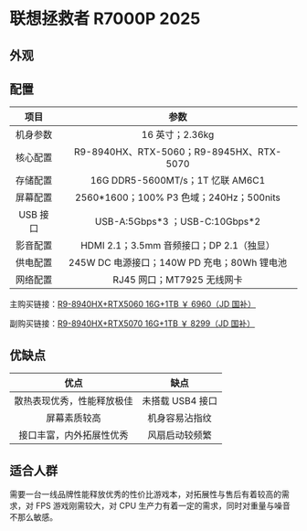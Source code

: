 # 联想拯救者 R7000P 2025

## 外观

## 配置

|   项目   |                    参数                     |
| :------: | :-----------------------------------------: |
| 机身参数 |               16 英寸；2.36kg               |
| 核心配置 |  R9-8940HX、RTX-5060；R9-8945HX、RTX-5070   |
| 存储配置 |      16G DDR5-5600MT/s；1T 忆联 AM6C1       |
| 屏幕配置 |  2560\*1600；100% P3 色域；240Hz；500nits   |
| USB 接口 |      USB-A:5Gbps\*3 ；USB-C:10Gbps\*2       |
| 影音配置 |  HDMI 2.1；3.5mm 音频接口；DP 2.1（独显）   |
| 供电配置 | 245W DC 电源接口；140W PD 充电；80Wh 锂电池 |
| 网络配置 |         RJ45 网口；MT7925 无线网卡          |

主购买链接：[R9-8940HX+RTX5060 16G+1TB ￥ 6960（JD 国补）](https://3.cn/2-i9Chhl)

副购买链接：[R9-8940HX+RTX5070 16G+1TB ￥ 8299（JD 国补）](https://3.cn/2i9Crq-6)

## 优缺点

|            优点            |       缺点       |
| :------------------------: | :--------------: |
| 散热表现优秀，性能释放极佳 | 未搭载 USB4 接口 |
|        屏幕素质较高        |  机身容易沾指纹  |
|  接口丰富，内外拓展性优秀  |  风扇启动较频繁  |

## 适合人群

需要一台一线品牌性能释放优秀的性价比游戏本，对拓展性与售后有着较高的需求，对 FPS 游戏刚需较大，对 CPU 生产力有着一定的需求，同时对重量与噪音不那么敏感。
